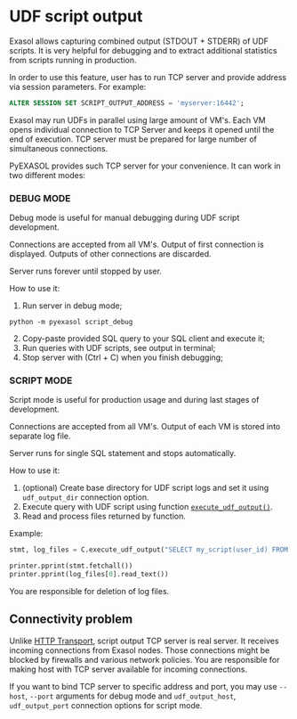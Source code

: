 # UDF script output

Exasol allows capturing combined output (STDOUT + STDERR) of UDF scripts. It is very helpful for debugging and to extract additional statistics from scripts running in production.

In order to use this feature, user has to run TCP server and provide address via session parameters. For example:

```sql
ALTER SESSION SET SCRIPT_OUTPUT_ADDRESS = 'myserver:16442';
```

Exasol may run UDFs in parallel using large amount of VM's. Each VM opens individual connection to TCP Server and keeps it opened until the end of execution. TCP server must be prepared for large number of simultaneous connections.

PyEXASOL provides such TCP server for your convenience. It can work in two different modes:

### DEBUG MODE
Debug mode is useful for manual debugging during UDF script development.

Connections are accepted from all VM's. Output of first connection is displayed. Outputs of other connections are discarded.

Server runs forever until stopped by user.

How to use it:

1. Run server in debug mode;
```
python -m pyexasol script_debug
```
2. Copy-paste provided SQL query to your SQL client and execute it;
3. Run queries with UDF scripts, see output in terminal;
4. Stop server with (Ctrl + C) when you finish debugging;


### SCRIPT MODE
Script mode is useful for production usage and during last stages of development.

Connections are accepted from all VM's. Output of each VM is stored into separate log file.

Server runs for single SQL statement and stops automatically.

How to use it:
1. (optional) Create base directory for UDF script logs and set it using `udf_output_dir` connection option.
2. Execute query with UDF script using function [`execute_udf_output()`](/docs/REFERENCE.md#execute_udf_output).
3. Read and process files returned by function.

Example:
```python
stmt, log_files = C.execute_udf_output("SELECT my_script(user_id) FROM table")

printer.pprint(stmt.fetchall())
printer.pprint(log_files[0].read_text())

```

You are responsible for deletion of log files.

## Connectivity problem

Unlike [HTTP Transport](/docs/HTTP_TRANSPORT.md), script output TCP server is real server. It receives incoming connections from Exasol nodes. Those connections might be blocked by firewalls and various network policies. You are responsible for making host with TCP server available for incoming connections.

If you want to bind TCP server to specific address and port, you may use `--host`, `--port` arguments for debug mode and `udf_output_host`, `udf_output_port` connection options for script mode.
